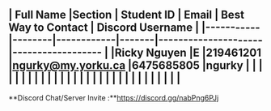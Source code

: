 | Full Name |Section | Student ID | Email | Best Way to Contact | Discord Username
|
|-----------|--------|------------|-------|---------------------|------------------
|
|Ricky Nguyen |E     |219461201 |ngurky@my.yorku.ca |6475685805 |ngurky |
|
| | | | | |
|
| | | | | |
|
| | | | | |
|
| | | | | |
|
---


**Discord Chat/Server Invite :**https://discord.gg/nabPng6PJj 
